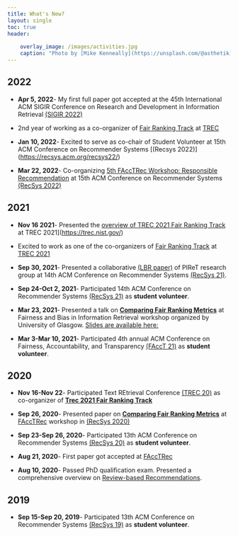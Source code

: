 ```yaml
---
title: What's New?
layout: single
toc: true
header:
    
    overlay_image: /images/activities.jpg
    caption: "Photo by [Mike Kenneally](https://unsplash.com/@asthetik) on [Unsplash](https://unsplash.com/s/photos/coffee?utm_source=unsplash&amp;utm_medium=referral&amp;utm_content=creditCopyText)"
---
```


## 2022

- **Apr 5, 2022**- My first full paper got accepted at the 45th International ACM SIGIR Conference on Research and Development in Information Retrieval [(SIGIR 2022)](https://sigir.org/sigir2022/)

- 2nd year of working as a co-organizer of [Fair Ranking Track](https://fair-trec.github.io/) at [TREC](https://trec.nist.gov/)

- **Jan 10, 2022**- Excited to serve as co-chair of Student Volunteer at 15th ACM Conference on Recommender Systems [(Recsys 2022)] (https://recsys.acm.org/recsys22/)

-  **Mar 22, 2022**- Co-organizing [5th FAccTRec Workshop: Responsible Recommendation](https://facctrec.github.io/facctrec2022/) at 15th ACM Conference on Recommender Systems [(RecSys 2022)](https://recsys.acm.org/recsys22/)

## 2021

- **Nov 16 2021**- Presented the [overview of TREC 2021 Fair Ranking Track](https://trec.nist.gov/pubs/trec30/papers/Overview-F.pdf) at TREC 2021](https://trec.nist.gov/)

- Excited to work as one of the co-organizers of [Fair Ranking Track](https://fair-trec.github.io/2021/) at [TREC 2021](https://trec.nist.gov/)

- **Sep 30, 2021**- Presented a collaborative [(LBR paper)](https://dl.acm.org/doi/10.1145/3460231.3478856) of PIReT research group at 14th ACM Conference on Recommender Systems [(RecSys 21)](https://recsys.acm.org/recsys21/).

- **Sep 24-Oct 2, 2021**- Participated 14th ACM Conference on Recommender Systems [(RecSys 21)](https://recsys.acm.org/recsys21/) as **student volunteer**.

- **Mar 23, 2021**- Presented a talk on [**Comparing Fair Ranking Metrics**](https://www.youtube.com/watch?v=vwwHIUotpQs&t=3s) at Fairness and Bias in Information Retrieval workshop organized by University of Glasgow. [Slides are available here:](resources/Glasgow_workshop.pdf)

- **Mar 3-Mar 10, 2021**- Participated 4th annual ACM Conference on Fairness, Accountability, and Transparency [(FAccT 21)](https://facctconference.org/2021/) as **student volunteer**.

## 2020

- **Nov 16-Nov 22**- Participated Text REtrieval Conference [(TREC 20)](https://trec.nist.gov/) as co-organizer of [**Trec 2021 Fair Ranking Track**](https://fair-trec.github.io/)

- **Sep 26, 2020**- Presented paper on [**Comparing Fair Ranking Metrics**](resources/FAccTRec_20.pdf) at [FAccTRec](https://facctrec.github.io/facctrec2020/) workshop in [(RecSys 2020)](https://recsys.acm.org/recsys20/)

- **Sep 23-Sep 26, 2020**- Participated 13th ACM Conference on Recommender Systems [(RecSys 20)](https://recsys.acm.org/recsys20/) as **student volunteer**.

- **Aug 21, 2020**- First paper got accepted at [FAccTRec](https://facctrec.github.io/facctrec2020/)
- **Aug 10, 2020**- Passed PhD qualification exam. Presented a comprehensive overview on [Review-based Recommendations](resources/Comprehensive_exam_AmifaRaj.pdf).

## 2019

- **Sep 15-Sep 20, 2019**- Participated 13th ACM Conference on Recommender Systems [(RecSys 19)](https://recsys.acm.org/recsys19/) as **student volunteer**.

